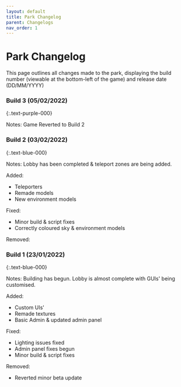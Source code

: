 ```yaml
---
layout: default
title: Park Changelog
parent: Changelogs
nav_order: 1
---
```


# Park Changelog
This page outlines all changes made to the park, displaying the build number (viewable at the bottom-left of the game) and release date (DD/MM/YYYY)

### Build 3 (05/02/2022)
{:.text-purple-000}

Notes:
Game Reverted to Build 2

### Build 2 (03/02/2022)
{:.text-blue-000}

Notes:
Lobby has been completed & teleport zones are being added.

Added:
- Teleporters
- Remade models
- New environment models

Fixed:
- Minor build & script fixes
- Correctly coloured sky & environment models

Removed:

### Build 1 (23/01/2022)
{:.text-blue-000}

Notes:
Building has begun.
Lobby is almost complete with GUIs' being customised.

Added:
- Custom UIs'
- Remade textures
- Basic Admin & updated admin panel

Fixed:
- Lighting issues fixed
- Admin panel fixes begun
- Minor build & script fixes

Removed:
- Reverted minor beta update


